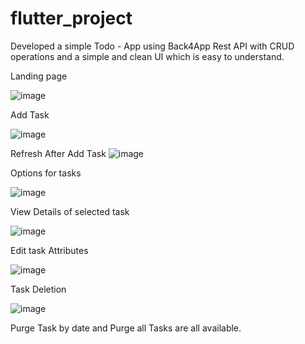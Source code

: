 # flutter_project

Developed a simple Todo - App using Back4App Rest API with CRUD operations and a simple and clean UI which is easy to understand.


Landing page

![image](https://github.com/sailaku83/todoApp/assets/126805311/72b325c1-9bfe-4d78-854c-e4be95b0b44d)

Add Task

![image](https://github.com/sailaku83/todoApp/assets/126805311/4a6aefbb-d65b-44b9-8faf-fd21aecd4e3e)

Refresh After Add Task
![image](https://github.com/sailaku83/todoApp/assets/126805311/7144e6e3-798c-408e-a48b-477d26774d18)

Options for tasks

![image](https://github.com/sailaku83/todoApp/assets/126805311/e4db0c72-cf92-4a0d-9a76-5cd7eaf7f164)

View Details of selected task

![image](https://github.com/sailaku83/todoApp/assets/126805311/158c8db7-f879-44ea-b49b-a07f649667f3)

Edit task Attributes	

![image](https://github.com/sailaku83/todoApp/assets/126805311/21fd7747-d39f-4f79-8dcf-885c760bd32d)

Task Deletion

![image](https://github.com/sailaku83/todoApp/assets/126805311/5ac80c9a-6497-4f6e-ba56-06d8e3b6eb4b)

Purge Task by date and Purge all Tasks are all available.




